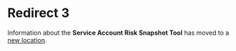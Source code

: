 [title]: # (Redirect 3)
[tags]: # ()
[priority]: # (10105)

# Redirect 3

Information about the **Service Account Risk Snapshot Tool** has moved to a [new location](../../ref-items/discovery-tool/).



  

  
